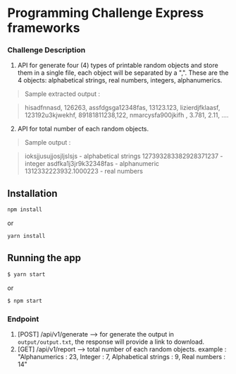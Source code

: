 Programming Challenge Express frameworks
=========================

### Challenge Description
1. API for generate four (4) types of printable random objects and store them in a single file, each object will be separated by a ",".  These are the 4 objects: alphabetical strings, real numbers, integers, alphanumerics.

> Sample extracted output :

> hisadfnnasd, 126263, assfdgsga12348fas, 13123.123,
> lizierdjfklaasf, 123192u3kjwekhf, 89181811238,122,
> nmarcysfa900jkifh  , 3.781, 2.11, ....


2. API for total number of each random objects.

> Sample output :

> ioksjjusujjosjljslsjs - alphabetical strings
> 127393283382928371237 - integer
> asdfka1j3jr9k32348fas - alphanumeric
> 1312332223932.1000223 - real numbers

## Installation

```bash
npm install
```
or

```bash
yarn install
```

## Running the app

```bash
$ yarn start
```
or
```bash
$ npm start
```

### Endpoint 
1. [POST] /api/v1/generate --> for generate the output in ```output/output.txt```, the response will provide a link to download.
2. [GET] /api/v1/report --> total number of each random objects.
    example :   "Alphanumerics : 23,
                Integer : 7,
                Alphabetical strings : 9,
                Real numbers : 14"
